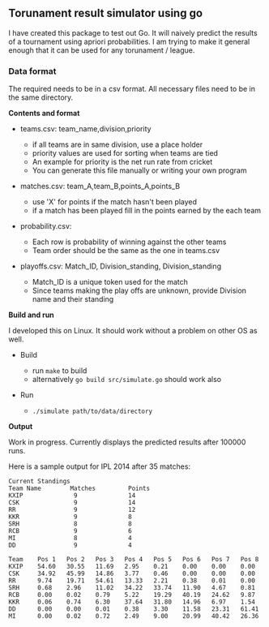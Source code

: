 ## Torunament result simulator using go

I have created this package to test out Go. It will naively predict the results of a tournament using apriori probabilities. I am trying to make it general enough that it can be used for any torunament / league.

### Data format

The required needs to be in a csv format. All necessary files need to be in the same directory.

**Contents and format**

- teams.csv: team_name,division,priority
    - if all teams are in same division, use a place holder
    - priority values are used for sorting when teams are tied
    - An example for priority is the net run rate from cricket
    - You can generate this file manually or writing your own program

- matches.csv: team_A,team_B,points_A,points_B
    - use 'X' for points if the match hasn't been played
    - if a match has been played fill in the points earned by the each team

- probability.csv:
    - Each row is probability of winning against the other teams
    - Team order should be the same as the one in teams.csv

- playoffs.csv: Match_ID, Division_standing, Division_standing
    - Match_ID is a unique token used for the match
    - Since teams making the play offs are unknown, provide Division name and their standing

**Build and run**

I developed this on Linux. It should work without a problem on other OS as well.

- Build
    - run `make` to build
    - alternatively `go build src/simulate.go` should work also

- Run
   - `./simulate path/to/data/directory`

**Output**

Work in progress. Currently displays the predicted results after 100000 runs.

Here is a sample output for IPL 2014 after 35 matches:

```
Current Standings
Team Name        Matches         Points
KXIP              9              14
CSK               9              14
RR                9              12
KKR               9              8
SRH               8              8
RCB               9              6
MI                8              4
DD                9              4

Team    Pos 1   Pos 2   Pos 3   Pos 4   Pos 5   Pos 6   Pos 7   Pos 8
KXIP    54.60   30.55   11.69   2.95    0.21    0.00    0.00    0.00
CSK     34.92   45.99   14.86   3.77    0.46    0.00    0.00    0.00
RR      9.74    19.71   54.61   13.33   2.21    0.38    0.01    0.00
SRH     0.68    2.96    11.02   34.22   33.74   11.90   4.67    0.81
RCB     0.00    0.02    0.79    5.22    19.29   40.19   24.62   9.87
KKR     0.06    0.74    6.30    37.64   31.80   14.96   6.97    1.54
DD      0.00    0.00    0.01    0.38    3.30    11.58   23.31   61.41
MI      0.00    0.02    0.72    2.49    9.00    20.99   40.42   26.36
```
